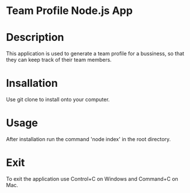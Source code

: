 # Team Profile Node.js App

# Description
This application is used to generate a team profile for a bussiness, so that they can keep track of their team members.
# Insallation 
Use git clone to install onto your computer.

# Usage
After installation run the command 'node index' in the root directory. 

# Exit
To exit the application use Control+C on Windows and Command+C on Mac.